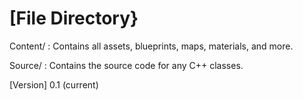 [File Directory}
================

Content/ : Contains all assets, blueprints, maps, materials, and more.

Source/ : Contains the source code for any C++ classes.

[Version]
0.1 (current)

